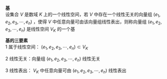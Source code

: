 **基**  
设集合 $V$ 是数域 $K$ 上的一个线性空间，若 $V$ 中存在一个线性无关的向量组 $(e_1,e_2,e_3,\cdots,e_n)$ ，使得 $V$ 中任意向量可由该向量组线性表出，则称向量组 $(e_1,e_2,e_3,\cdots,e_n)$ 是线性空间 $V_K$ 的一个基  
  
**基的三要素**  
1 属于线性空间： $(e_1,e_2,e_3,\cdots,e_n)\subset V_K$   
  
2 线性无关：向量组 $(e_1,e_2,e_3,\cdots,e_n)$ 线性无关  
  
3 线性表出： $V_K$ 中任意向量可由 $(e_1,e_2,e_3,\cdots,e_n)$ 线性表出  
